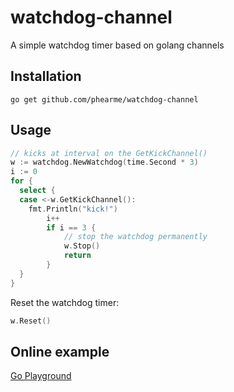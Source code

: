 # watchdog-channel
A simple watchdog timer based on golang channels

## Installation
`go get github.com/phearme/watchdog-channel`

## Usage
```go
// kicks at interval on the GetKickChannel()
w := watchdog.NewWatchdog(time.Second * 3)
i := 0
for {
  select {
  case <-w.GetKickChannel():
    fmt.Println("kick!")
		i++
		if i == 3 {
			// stop the watchdog permanently
			w.Stop()
			return
		}
  }
}
```
Reset the watchdog timer:
```go
w.Reset()
```

## Online example
[Go Playground](https://play.golang.org/p/wLtW6V4k8k7)
